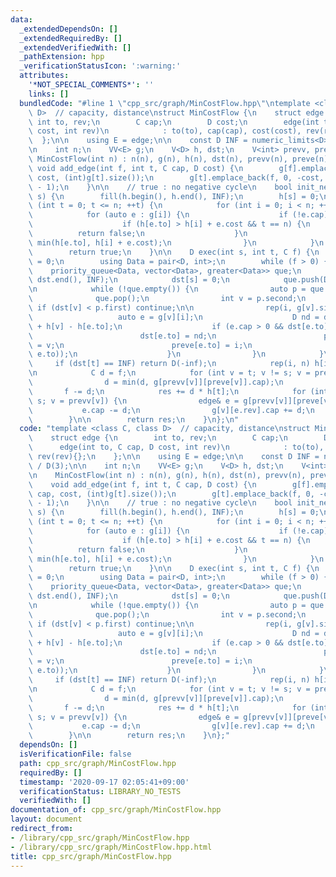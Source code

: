```yaml
---
data:
  _extendedDependsOn: []
  _extendedRequiredBy: []
  _extendedVerifiedWith: []
  _pathExtension: hpp
  _verificationStatusIcon: ':warning:'
  attributes:
    '*NOT_SPECIAL_COMMENTS*': ''
    links: []
  bundledCode: "#line 1 \"cpp_src/graph/MinCostFlow.hpp\"\ntemplate <class C, class\
    \ D>  // capacity, distance\nstruct MinCostFlow {\n    struct edge {\n       \
    \ int to, rev;\n        C cap;\n        D cost;\n        edge(int to, C cap, D\
    \ cost, int rev)\n            : to(to), cap(cap), cost(cost), rev(rev){};\n  \
    \  };\n\n    using E = edge;\n\n    const D INF = numeric_limits<D>::max() / D(3);\n\
    \n    int n;\n    VV<E> g;\n    V<D> h, dst;\n    V<int> prevv, preve;\n\n   \
    \ MinCostFlow(int n) : n(n), g(n), h(n), dst(n), prevv(n), preve(n) {}\n\n   \
    \ void add_edge(int f, int t, C cap, D cost) {\n        g[f].emplace_back(t, cap,\
    \ cost, (int)g[t].size());\n        g[t].emplace_back(f, 0, -cost, (int)g[f].size()\
    \ - 1);\n    }\n\n    // true : no negative cycle\n    bool init_negative(int\
    \ s) {\n        fill(h.begin(), h.end(), INF);\n        h[s] = 0;\n        for\
    \ (int t = 0; t <= n; ++t) {\n            for (int i = 0; i < n; ++i) {\n    \
    \            for (auto e : g[i]) {\n                    if (!e.cap) continue;\n\
    \                    if (h[e.to] > h[i] + e.cost && t == n) {\n              \
    \          return false;\n                    }\n                    h[e.to] =\
    \ min(h[e.to], h[i] + e.cost);\n                }\n            }\n        }\n\
    \        return true;\n    }\n\n    D exec(int s, int t, C f) {\n        D res\
    \ = 0;\n        using Data = pair<D, int>;\n        while (f > 0) {\n        \
    \    priority_queue<Data, vector<Data>, greater<Data>> que;\n            fill(dst.begin(),\
    \ dst.end(), INF);\n            dst[s] = 0;\n            que.push(Data(0, s));\n\
    \n            while (!que.empty()) {\n                auto p = que.top();\n  \
    \              que.pop();\n                int v = p.second;\n               \
    \ if (dst[v] < p.first) continue;\n\n                rep(i, g[v].size()) {\n \
    \                   auto e = g[v][i];\n                    D nd = dst[v] + e.cost\
    \ + h[v] - h[e.to];\n                    if (e.cap > 0 && dst[e.to] > nd) {\n\
    \                        dst[e.to] = nd;\n                        prevv[e.to]\
    \ = v;\n                        preve[e.to] = i;\n                        que.push(Data(dst[e.to],\
    \ e.to));\n                    }\n                }\n            }\n\n       \
    \     if (dst[t] == INF) return D(-inf);\n            rep(i, n) h[i] += dst[i];\n\
    \n            C d = f;\n            for (int v = t; v != s; v = prevv[v]) {\n\
    \                d = min(d, g[prevv[v]][preve[v]].cap);\n            }\n     \
    \       f -= d;\n            res += d * h[t];\n            for (int v = t; v !=\
    \ s; v = prevv[v]) {\n                edge& e = g[prevv[v]][preve[v]];\n     \
    \           e.cap -= d;\n                g[v][e.rev].cap += d;\n            }\n\
    \        }\n\n        return res;\n    }\n};\n"
  code: "template <class C, class D>  // capacity, distance\nstruct MinCostFlow {\n\
    \    struct edge {\n        int to, rev;\n        C cap;\n        D cost;\n  \
    \      edge(int to, C cap, D cost, int rev)\n            : to(to), cap(cap), cost(cost),\
    \ rev(rev){};\n    };\n\n    using E = edge;\n\n    const D INF = numeric_limits<D>::max()\
    \ / D(3);\n\n    int n;\n    VV<E> g;\n    V<D> h, dst;\n    V<int> prevv, preve;\n\
    \n    MinCostFlow(int n) : n(n), g(n), h(n), dst(n), prevv(n), preve(n) {}\n\n\
    \    void add_edge(int f, int t, C cap, D cost) {\n        g[f].emplace_back(t,\
    \ cap, cost, (int)g[t].size());\n        g[t].emplace_back(f, 0, -cost, (int)g[f].size()\
    \ - 1);\n    }\n\n    // true : no negative cycle\n    bool init_negative(int\
    \ s) {\n        fill(h.begin(), h.end(), INF);\n        h[s] = 0;\n        for\
    \ (int t = 0; t <= n; ++t) {\n            for (int i = 0; i < n; ++i) {\n    \
    \            for (auto e : g[i]) {\n                    if (!e.cap) continue;\n\
    \                    if (h[e.to] > h[i] + e.cost && t == n) {\n              \
    \          return false;\n                    }\n                    h[e.to] =\
    \ min(h[e.to], h[i] + e.cost);\n                }\n            }\n        }\n\
    \        return true;\n    }\n\n    D exec(int s, int t, C f) {\n        D res\
    \ = 0;\n        using Data = pair<D, int>;\n        while (f > 0) {\n        \
    \    priority_queue<Data, vector<Data>, greater<Data>> que;\n            fill(dst.begin(),\
    \ dst.end(), INF);\n            dst[s] = 0;\n            que.push(Data(0, s));\n\
    \n            while (!que.empty()) {\n                auto p = que.top();\n  \
    \              que.pop();\n                int v = p.second;\n               \
    \ if (dst[v] < p.first) continue;\n\n                rep(i, g[v].size()) {\n \
    \                   auto e = g[v][i];\n                    D nd = dst[v] + e.cost\
    \ + h[v] - h[e.to];\n                    if (e.cap > 0 && dst[e.to] > nd) {\n\
    \                        dst[e.to] = nd;\n                        prevv[e.to]\
    \ = v;\n                        preve[e.to] = i;\n                        que.push(Data(dst[e.to],\
    \ e.to));\n                    }\n                }\n            }\n\n       \
    \     if (dst[t] == INF) return D(-inf);\n            rep(i, n) h[i] += dst[i];\n\
    \n            C d = f;\n            for (int v = t; v != s; v = prevv[v]) {\n\
    \                d = min(d, g[prevv[v]][preve[v]].cap);\n            }\n     \
    \       f -= d;\n            res += d * h[t];\n            for (int v = t; v !=\
    \ s; v = prevv[v]) {\n                edge& e = g[prevv[v]][preve[v]];\n     \
    \           e.cap -= d;\n                g[v][e.rev].cap += d;\n            }\n\
    \        }\n\n        return res;\n    }\n};"
  dependsOn: []
  isVerificationFile: false
  path: cpp_src/graph/MinCostFlow.hpp
  requiredBy: []
  timestamp: '2020-09-17 02:05:41+09:00'
  verificationStatus: LIBRARY_NO_TESTS
  verifiedWith: []
documentation_of: cpp_src/graph/MinCostFlow.hpp
layout: document
redirect_from:
- /library/cpp_src/graph/MinCostFlow.hpp
- /library/cpp_src/graph/MinCostFlow.hpp.html
title: cpp_src/graph/MinCostFlow.hpp
---
```

